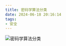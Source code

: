 ```yaml
---
title: 密码学算法分类
date: 2024-06-18 20:16:14
tags:
- 安全
---
```


![密码学算法分类](/pic/工程/密码学算法分类/密码学算法分类.png)